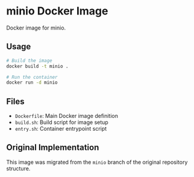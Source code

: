 # minio Docker Image

Docker image for minio.

## Usage

```bash
# Build the image
docker build -t minio .

# Run the container
docker run -d minio
```

## Files

- `Dockerfile`: Main Docker image definition
- `build.sh`: Build script for image setup
- `entry.sh`: Container entrypoint script

## Original Implementation

This image was migrated from the `minio` branch of the original repository structure.
